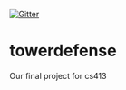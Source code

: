 [![Gitter](https://badges.gitter.im/Join%20Chat.svg)](https://gitter.im/cap377/towerdefense?utm_source=badge&utm_medium=badge&utm_campaign=pr-badge)

# towerdefense
Our final project for cs413
